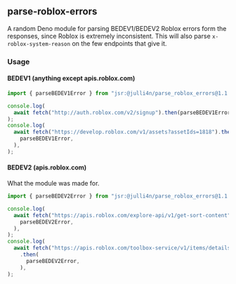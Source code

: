 ## parse-roblox-errors

A random Deno module for parsing BEDEV1/BEDEV2 Roblox errors form the responses,
since Roblox is extremely inconsistent. This will also parse
`x-roblox-system-reason` on the few endpoints that give it.

### Usage

#### BEDEV1 (anything except apis.roblox.com)

```typescript
import { parseBEDEV1Error } from "jsr:@julli4n/parse_roblox_errors@1.1.10";

console.log(
  await fetch("http://auth.roblox.com/v2/signup").then(parseBEDEV1Error),
);
console.log(
  await fetch("https://develop.roblox.com/v1/assets?assetIds=1818").then(
    parseBEDEV1Error,
  ),
);
```

#### BEDEV2 (apis.roblox.com)

What the module was made for.

```typescript
import { parseBEDEV2Error } from "jsr:@julli4n/parse_roblox_errors@1.1.10";

console.log(
  await fetch("https://apis.roblox.com/explore-api/v1/get-sort-content").then(
    parseBEDEV2Error,
  ),
);
console.log(
  await fetch("https://apis.roblox.com/toolbox-service/v1/items/details")
    .then(
      parseBEDEV2Error,
    ),
);
```
